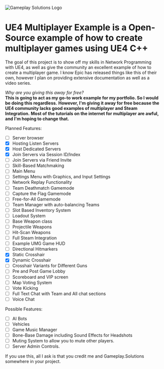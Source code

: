![Gameplay Solutions Logo](http://gameplay.solutions/wp-content/uploads/2017/11/GSLogo_large-300x169.png)
# UE4 Multiplayer Example is a Open-Source example of how to create multiplayer games using UE4 C++
The goal of this project is to show off my skills in Network Programming with UE4, as well as give the community 
an excellent example of how to create a multiplayer game. I know Epic has released things like this of their own,
however I plan on providing extensive documentation as well as a video series.

*Why are you giving this away for free?*  
**This is going to act as my go-to work example for my portfolio. So I would be doing this regardless.**
**However, I'm giving it away for free because the UE4 community lacks good examples of multiplayer and Steam Integration.**
**Most of the tutorials on the internet for multiplayer are awful, and I'm hoping to change that.**

Planned Features:
- [ ] Server browser
- [x] Hosting Listen Servers
- [x] Host Dedicated Servers
- [x] Join Servers via Session ID/Index
- [ ] Join Servers via Friend Invite
- [ ] Skill-Based Matchmaking
- [ ] Main Menu
- [ ] Settings Menu with Graphics, and Input Settings
- [ ] Network Replay Functionality
- [ ] Team Deathmatch Gamemode
- [ ] Capture the Flag Gamemode
- [ ] Free-for-All Gamemode
- [ ] Team Manager with auto-balancing Teams
- [ ] Slot Based Inventory System
- [ ] Loadout System
- [ ] Base Weapon class
- [ ] Projectile Weapons
- [ ] Hit-Scan Weapons
- [ ] Full Steam Integration
- [ ] Example UMG Game HUD
- [ ] Directional Hitmarkers
- [x] Static Crosshair
- [x] Dynamic Crosshair
- [ ] Crosshair Variants for Different Guns
- [ ] Pre and Post Game Lobby
- [ ] Scoreboard and VIP screen
- [ ] Map Voting System
- [ ] Vote Kicking
- [ ] Full Text Chat with Team and All chat sections
- [ ] Voice Chat

Possible Features:
- [ ] AI Bots
- [ ] Vehicles
- [ ] Game Music Manager
- [ ] Bone-Base Damage including Sound Effects for Headshots
- [ ] Muting System to allow you to mute other players.
- [ ] Server Admin Controls.

If you use this, all I ask is that you credit me and Gameplay.Solutions somewhere in your project.
